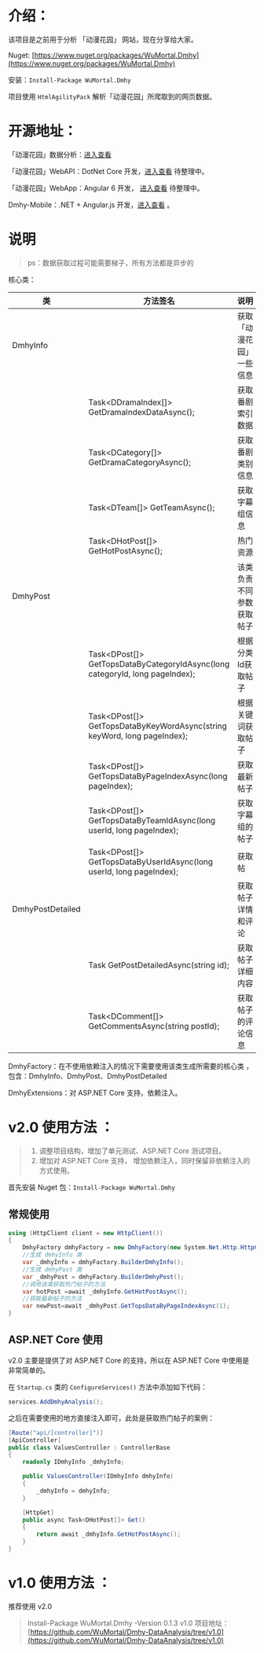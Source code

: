 # 介绍：

该项目是之前用于分析 「动漫花园」 网站，现在分享给大家。

Nuget: [https://www.nuget.org/packages/WuMortal.Dmhy](https://www.nuget.org/packages/WuMortal.Dmhy)

安装：`Install-Package WuMortal.Dmhy`

项目使用 `HtmlAgilityPack` 解析「动漫花园」所爬取到的网页数据。

# 开源地址：

「动漫花园」数据分析：[进入查看](https://github.com/WuMortal/Dmhy-DataAnalysis)

「动漫花园」WebAPI：DotNet Core 开发，[进入查看](https://github.com/WuMortal) 待整理中。

「动漫花园」WebApp：Angular 6 开发， [进入查看](https://github.com/WuMortal) 待整理中。

Dmhy-Mobile：.NET + Angular.js 开发，[进入查看](https://github.com/WuMortal/Dmhy-Mobile) 。

# 说明

> ps：数据获取过程可能需要梯子，所有方法都是异步的

核心类：

| 类              | 方法签名                                                                 | 说明                           |
| ---------------- | ---------------------------------------------------------------------------- | -------------------------------- |
| DmhyInfo         |                                                                              | 获取「动漫花园」一些信息 |
|                  | Task<DDramaIndex[]> GetDramaIndexDataAsync();                                | 获取番剧索引数据         |
|                  | Task<DCategory[]> GetDramaCategoryAsync();                                   | 获取番剧类别信息         |
|                  | Task<DTeam[]> GetTeamAsync();                                                | 获取字幕组信息            |
|                  | Task<DHotPost[]> GetHotPostAsync();                                          | 热门资源                     |
| DmhyPost         |                                                                              | 该类负责不同参数获取帖子 |
|                  | Task<DPost[]> GetTopsDataByCategoryIdAsync(long categoryId, long pageIndex); | 根据分类Id获取帖子       |
|                  | Task<DPost[]> GetTopsDataByKeyWordAsync(string keyWord, long pageIndex);     | 根据关键词获取帖子      |
|                  | Task<DPost[]> GetTopsDataByPageIndexAsync(long pageIndex);                   | 获取最新帖子               |
|                  | Task<DPost[]> GetTopsDataByTeamIdAsync(long userId, long pageIndex);         | 获取字幕组的帖子         |
|                  | Task<DPost[]> GetTopsDataByUserIdAsync(long userId, long pageIndex);         | 获取帖                        |
| DmhyPostDetailed |                                                                              | 获取帖子详情和评论      |
|                  | Task<DPostDetailed> GetPostDetailedAsync(string id);                         | 获取帖子详细内容         |
|                  | Task<DComment[]> GetCommentsAsync(string postId);                            | 获取帖子的评论信息      |

DmhyFactory：在不使用依赖注入的情况下需要使用该类生成所需要的核心类 ，包含：DmhyInfo、DmhyPost、DmhyPostDetailed

DmhyExtensions：对 ASP.NET Core 支持，依赖注入。

# v2.0 使用方法 ：

> 1. 调整项目结构，增加了单元测试、ASP.NET Core 测试项目。
> 2. 增加对 ASP.NET Core 支持， 增加依赖注入，同时保留非依赖注入的方式使用。

首先安装 Nuget 包：`Install-Package WuMortal.Dmhy`

## 常规使用

``` cs
using (HttpClient client = new HttpClient())
{
	DmhyFactory dmhyFactory = new DmhyFactory(new System.Net.Http.HttpClient());
	//生成 dmhyInfo 类
	var _dmhyInfo = dmhyFactory.BuilderDmhyInfo();
	//生成 dmhyPost 类
	var _dmhyPost = dmhyFactory.BuilderDmhyPost();
	//调用该类获取热门帖子的方法
	var hotPost =await _dmhyInfo.GetHotPostAsync();
	//获取最新帖子的方法
	var newPost=await _dmhyPost.GetTopsDataByPageIndexAsync(1);
}
```

## ASP.NET Core 使用

v2.0 主要是提供了对 ASP.NET Core 的支持，所以在 ASP.NET Core 中使用是非常简单的。

在 `Startup.cs` 类的 `ConfigureServices()` 方法中添加如下代码：

``` cs
services.AddDmhyAnalysis();
```

之后在需要使用的地方直接注入即可，此处是获取热门帖子的案例：

``` cs
[Route("api/[controller]")]
[ApiController]
public class ValuesController : ControllerBase
{
	readonly IDmhyInfo _dmhyInfo;

	public ValuesController(IDmhyInfo dmhyInfo)
	{
		_dmhyInfo = dmhyInfo;
	}

	[HttpGet]
	public async Task<DHotPost[]> Get()
	{
		return await _dmhyInfo.GetHotPostAsync();
	}
}
```

# v1.0 使用方法 ：

推荐使用 v2.0
> Install-Package WuMortal.Dmhy -Version 0.1.3
v1.0 项目地址：[https://github.com/WuMortal/Dmhy-DataAnalysis/tree/v1.0](https://github.com/WuMortal/Dmhy-DataAnalysis/tree/v1.0)
